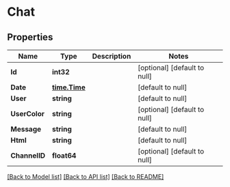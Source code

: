 # Chat

## Properties
Name | Type | Description | Notes
------------ | ------------- | ------------- | -------------
**Id** | **int32** |  | [optional] [default to null]
**Date** | [**time.Time**](time.Time.md) |  | [default to null]
**User** | **string** |  | [default to null]
**UserColor** | **string** |  | [optional] [default to null]
**Message** | **string** |  | [default to null]
**Html** | **string** |  | [default to null]
**ChannelID** | **float64** |  | [optional] [default to null]

[[Back to Model list]](../README.md#documentation-for-models) [[Back to API list]](../README.md#documentation-for-api-endpoints) [[Back to README]](../README.md)


